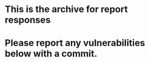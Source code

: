 # This is the archive for report responses

# Please report any vulnerabilities below with a commit.
